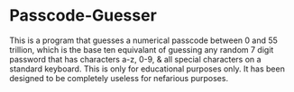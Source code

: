 # Passcode-Guesser

This is a program that guesses a numerical passcode between 0 and 55 trillion, which is the base ten equivalant of guessing any random 7 digit password that has characters a-z, 0-9, & all special characters on a standard keyboard. This is only for educational purposes only. It has been designed to be completely useless for nefarious purposes.
